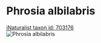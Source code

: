 
Phrosia albilabris
==================
  
[iNaturalist taxon id: 703176](https://www.inaturalist.org/taxa/703176)  
![Phrosia albilabris](https://inaturalist-open-data.s3.amazonaws.com/photos/156645193/medium.jpeg)